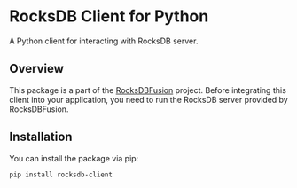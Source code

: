 # RocksDB Client for Python

A Python client for interacting with RocksDB server.

## Overview

This package is a part of the [RocksDBFusion](https://github.com/s00d/RocksDBFusion) project. Before integrating this client into your application, you need to run the RocksDB server provided by RocksDBFusion.

## Installation

You can install the package via pip:

```bash
pip install rocksdb-client
```
